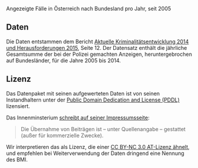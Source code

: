 Angezeigte Fälle in Österreich nach Bundesland pro Jahr, seit 2005

## Daten

Die Daten entstammen dem Bericht [Aktuelle Kriminalitätsentwicklung 2014 und Herausforderungen 2015](http://www.bmi.gv.at/cms/BK/publikationen/krim_statistik/2014/KrimBericht_2014_web.pdf), Seite 12.
Der Datensatz enthält die jährliche Gesamtsumme der bei der Polizei gemachten Anzeigen, heruntergebrochen auf Bundesländer, für die Jahre 2005 bis 2014. 

## Lizenz
Das Datenpaket mit seinen aufgewerteten Daten ist von seinen Instandhaltern unter der [Public Domain Dedication and License (PDDL)](http://opendatacommons.org/licenses/pddl/1.0/) lizensiert.

Das Innenminsterium [schreibt auf seiner Impressumsseite](http://www.bmi.gv.at/cms/bmi_impressum/):
> Die Übernahme von Beiträgen ist – unter Quellenangabe – gestattet (außer für kommerzielle Zwecke).

Wir interpretieren das als Lizenz, die einer [CC BY-NC 3.0 AT-Lizenz ähnelt](https://creativecommons.org/licenses/by-nc/3.0/at/), und empfehlen bei Weiterverwendung der Daten dringend eine Nennung des BMI.  
